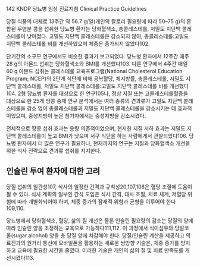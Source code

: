 142 KNDP 당뇨병 임상 진료지침 Clinical Practice Guidelines

당질 식품의 대체로 13주간 약 56.7 g/일(개인의 칼로리 필요량에 따라 50–75 g)의 혼합된 무염분 콩을 섭취한 당뇨병 환자는 당화혈색소, 총콜레스테롤, 저밀도 지단백 콜레스테롤이 낮아졌다. 고밀도 지단백 콜레스테롤은 감소되지 않아, 총콜레스테롤:고밀도 지단백 콜레스테롤 비를 개선하였으며 체중은 증가되지 않았다102.

단기간의 소규모 연구에서도 비슷한 결과가 보고되었다. 당뇨병 환자에서 12주간 매주 28 g의 아몬드 섭취는 당화혈색소와 BMI를 개선했다103. 다른 연구에서 4주간 매일 60 g 아몬드 섭취는 콜레스테롤 교육프로그램(National Cholesterol Education Program; NCEP)의 2단계 식단에 비해 공복혈당, 체지방률, 총콜레스테롤, 저밀도 지단백 콜레스테롤, 저밀도 지단백 콜레스테롤:고밀도 지단백 콜레스테롤 비를 개선했다104. 2형 당뇨병 환자를 대상으로 한 연구105나, 정상 지질 또는 고콜레스테롤혈증을 대상으로 한 25개 땅콩 중재 연구 분석에서는 여러 종류의 견과류가 고밀도 지단백 콜레스테롤을 감소 없이 총콜레스테롤과 저밀도 지단백 콜레스테롤을 감소시키는 데 효과적이었으며, 중성지방이 높은 참가자에서는 중성지방을 감소시켰다.

전체적으로 땅콩 섭취 효과는 용량 의존적이었으며, 현저한 지질 저하 효과는 저밀도 지단백 콜레스테롤이 높고 BMI가 낮으며 서구 식단을 하는 사람에게서 관찰되었다106. 당뇨병 환자에서 더 많은 연구가 필요하나, 현재까지의 연구는 지질과 당화혈색소 개선을 위한 식사 전략으로 견과류 섭취를 지지한다.

## 인슐린 투여 환자에 대한 고려

당질 섭취의 일관성107, 식사의 일정한 간격과 규칙성20,107,108은 혈당 조절에 도움이 될 수 있다. 식사 계획의 일부인 간식 도입은 식사 간격, 대사 조절, 치료 체계, 저혈당 위험에 따라 개별화되어야 하며, 체중 증가의 잠재적 위험과 균형을 이루어야 한다109,110.

당뇨병에서 당화혈색소, 혈당, 삶의 질 개선은 물론 인슐린 필요량의 감소는 당질의 양에 따라 인슐린 양을 조정하는 교육으로 가능하다111,112. 이 과정에서 식이섬유와 당알코올(sugar alcohol) 양을 총 당질 양에 차감해야 한다. 당질/인슐린 계산을 제공하고 의료진과의 원거리 통신에 모바일폰을 활용하는 새로운 쌍방향 기술은, 체중 증가를 방지하고 교육에 필요한 시간을 줄였다. 이러한 기술은 개인의 삶의 질 및 치료 만족도를 개선시켰다113.
